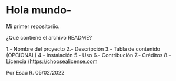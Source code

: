 # Hola mundo-
Mi primer repositoriio.

¿Qué contiene el archivo README?

1.- Nombre del proyecto
2.- Descripción
3.- Tabla de contenido (OPCIONAL)
4.- Instalación
5.- Uso
6.- Contribución
7.- Créditos
8.- Licencia (https://choosealicense.com


Por Esaú R.
05/02/2022
